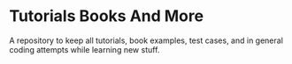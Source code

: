 Tutorials Books And More
=====================

A repository to keep all tutorials, book examples, test cases, and in general coding attempts while learning new stuff.
